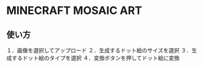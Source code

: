 # MINECRAFT MOSAIC ART
## 使い方
１．画像を選択してアップロード
２．生成するドット絵のサイズを選択
３．生成するドット絵のタイプを選択
４．変換ボタンを押してドット絵に変換
